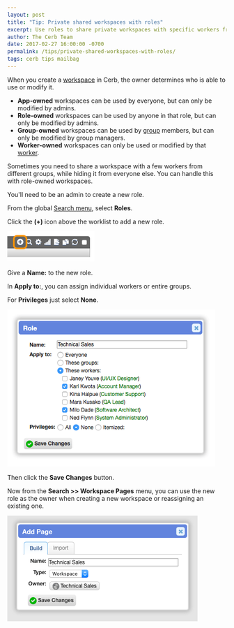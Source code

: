 ```yaml
---
layout: post
title: "Tip: Private shared workspaces with roles"
excerpt: Use roles to share private workspaces with specific workers from different groups.
author: The Cerb Team
date: 2017-02-27 16:00:00 -0700
permalink: /tips/private-shared-workspaces-with-roles/
tags: cerb tips mailbag
---
```


When you create a [workspace](/docs/workspaces/) in Cerb, the owner determines who is able to use or modify it.

* **App-owned** workspaces can be used by everyone, but can only be modified by admins.
* **Role-owned** workspaces can be used by anyone in that role, but can only be modified by admins.
* **Group-owned** workspaces can be used by [group](/docs/groups/) members, but can only be modified by group managers.
* **Worker-owned** workspaces can only be used or modified by that [worker](/docs/workers/).

Sometimes you need to share a workspace with a few workers from different groups, while hiding it from everyone else. You can handle this with role-owned workspaces.

You'll need to be an admin to create a new role.

From the global [Search menu](/docs/navigation/#search-menu), select **Roles**.

Click the **(+)** icon above the worklist to add a new role.

<div class="cerb-screenshot">
<img src="/assets/images/guides/common/worklist-add.png" class="screenshot">
</div>

Give a **Name:** to the new role.

In **Apply to:**, you can assign individual workers or entire groups.

For **Privileges** just select **None**.

<div class="cerb-screenshot">
<img src="/assets/images/tips/private-shared-workspaces-with-roles/role-new.png" class="screenshot">
</div>

Then click the **Save Changes** button.

Now from the **Search >> Workspace Pages** menu, you can use the new role as the owner when creating a new workspace or reassigning an existing one.

<div class="cerb-screenshot">
<img src="/assets/images/tips/private-shared-workspaces-with-roles/page-new.png" class="screenshot">
</div>
